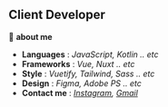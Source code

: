 ## Client Developer

📌 **about me**

 * **Languages** : _JavaScript, Kotlin .. etc_
 * **Frameworks** : _Vue, Nuxt .. etc_
 * **Style** : _Vuetify, Tailwind, Sass .. etc_
 * **Design** : _Figma, Adobe PS .. etc_
 * **Contact me** : _[Instagram](https://www.instagram.com/rhnrmrme/), [Gmail](dev.yejun@gmail.com)_

